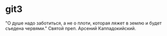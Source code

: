 # git3
"О душе надо заботиться, а не о плоти, которая ляжет в землю и будет съедена червями." Святой преп. Арсений Каппадокийский. 